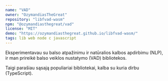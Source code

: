 ```yaml
---
name: "VAD"
owner: "OzymandiasTheGreat"
repository: "libfvad-wasm"
npm: "@ozymandiasthegreat/vad"
license: "MIT"
demo: "https://ozymandiasthegreat.github.io/libfvad-wasm/"
tags: lib web node c javascript
---
```

Eksperimentavau su balso atpažinimu ir natūralios kalbos apdirbimu (NLP), ir man prireikė balso veiklos
nustatymo (VAD) bibliotekos.

Taigi parašiau sąsają populiariai bibliotekai, kalba su
kuria dirbu (TypeScript).
